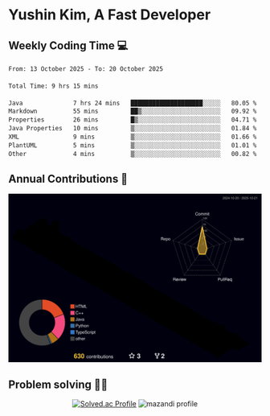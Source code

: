 # Yushin Kim, A Fast Developer

## Weekly Coding Time 💻

<!--START_SECTION:waka-->

```txt
From: 13 October 2025 - To: 20 October 2025

Total Time: 9 hrs 15 mins

Java              7 hrs 24 mins   ████████████████████░░░░░   80.05 %
Markdown          55 mins         ██▒░░░░░░░░░░░░░░░░░░░░░░   09.92 %
Properties        26 mins         █▒░░░░░░░░░░░░░░░░░░░░░░░   04.71 %
Java Properties   10 mins         ▒░░░░░░░░░░░░░░░░░░░░░░░░   01.84 %
XML               9 mins          ▒░░░░░░░░░░░░░░░░░░░░░░░░   01.66 %
PlantUML          5 mins          ▒░░░░░░░░░░░░░░░░░░░░░░░░   01.01 %
Other             4 mins          ▒░░░░░░░░░░░░░░░░░░░░░░░░   00.82 %
```

<!--END_SECTION:waka-->

## Annual Contributions 🏃

![](./profile-3d-contrib/profile-night-rainbow.svg)

## Problem solving 👨‍💻

<div align="center">

[![Solved.ac Profile](http://mazassumnida.wtf/api/v2/generate_badge?boj=kys010306)](https://solved.ac/kys010306)
![mazandi profile](http://mazandi.herokuapp.com/api?handle=kys010306&theme=dark)

</div>
